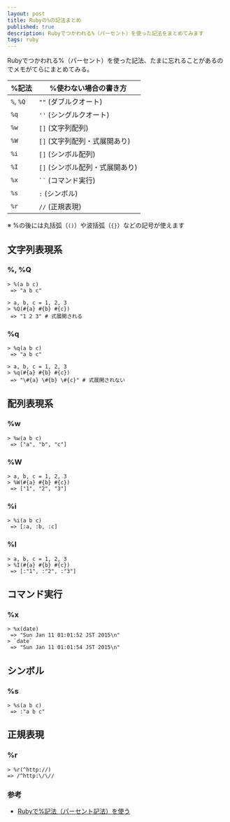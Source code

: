 ```yaml
---
layout: post
title: Rubyの%の記法まとめ
published: true
description: Rubyでつかわれる%（パーセント）を使った記法をまとめてみます
tags: ruby
---
```


Rubyでつかわれる%（パーセント）を使った記法、たまに忘れることがあるのでメモがてらにまとめてみる。

| %記法 | %使わない場合の書き方 |
| ---- | ---------- |
| `%`, `%Q` | `""` (ダブルクオート) |
| `%q` | `''` (シングルクオート) |
| `%w` | `[]` (文字列配列)|
| `%W` | `[]` (文字列配列・式展開あり) |
| `%i` | `[]` (シンボル配列) |
| `%I` | `[]` (シンボル配列・式展開あり) |
| `%x` | <code>``</code> (コマンド実行) |
| `%s` | `:` (シンボル) |
| `%r` | `//` (正規表現) |

※ %の後には丸括弧（`()`）や波括弧（`{}`）などの記号が使えます

文字列表現系
---

### %, %Q

    > %(a b c)
     => "a b c"

    > a, b, c = 1, 2, 3
    > %Q(#{a} #{b} #{c})
     => "1 2 3" # 式展開される

### %q

    > %q(a b c)
     => "a b c"

    > a, b, c = 1, 2, 3
    > %q(#{a} #{b} #{c})
     => "\#{a} \#{b} \#{c}" # 式展開されない

配列表現系
---

### %w

    > %w(a b c)
     => ["a", "b", "c"]

### %W

    > a, b, c = 1, 2, 3
    > %W(#{a} #{b} #{c})
     => ["1", "2", "3"]

### %i

    > %i(a b c)
     => [:a, :b, :c]

### %I

    > a, b, c = 1, 2, 3
    > %I(#{a} #{b} #{c})
     => [:"1", :"2", :"3"]

コマンド実行
---

### %x

    > %x(date)
     => "Sun Jan 11 01:01:52 JST 2015\n"
    > `date`
     => "Sun Jan 11 01:01:54 JST 2015\n"

シンボル
----

### %s

    > %s(a b c)
     => :"a b c"

正規表現
----

### %r

    > %r(^http://)
    => /^http:\/\//

### 参考

* [Rubyで%記法（パーセント記法）を使う](http://qiita.com/mogulla3/items/46bb876391be07921743)
